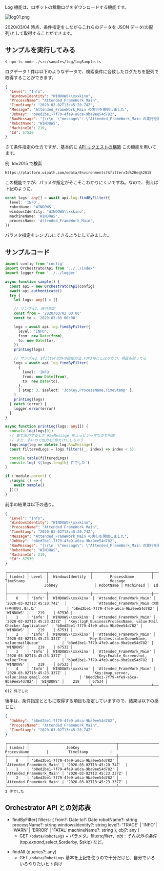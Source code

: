 Log 機能は、ロボットの稼働ログをダウンロードする機能です。

![log01.png](https://qiita-image-store.s3.ap-northeast-1.amazonaws.com/0/73777/a78f4146-f179-6d35-3144-967b685f18c7.png)

2020/03/04 時点、条件指定をしながらこれらのデータを JSON データ(の配列)として取得することができます。

## サンプルを実行してみる

```console
$ npx ts-node ./src/samples/log/logSample.ts
```

ログデータ 1 件は以下のようなデータで、検索条件に合致したログたちを配列で取得することができます。

```json
{
  "Level": "Info",
  "WindowsIdentity": "WINDOWS\\xxxkino",
  "ProcessName": "Attended_FrameWork_Main",
  "TimeStamp": "2020-03-02T13:45:20.74Z",
  "Message": "Attended_FrameWork_Main の実行を開始しました",
  "JobKey": "b8ed2be1-7f79-4fe9-a6ca-9ba9ee54d782",
  "RawMessage": "{\r\n  \"message\": \"Attended_FrameWork_Main の実行を開始しました\",\r\n  \"level\": \"Information\",\r\n  \"logType\": \"Default\",\r\n  \"timeStamp\": \"2020-03-02T13:45:20.7401793+00:00\",\r\n  \"fingerprint\": \"xxx-9ce2-4087-b136-xxx\",\r\n  \"windowsIdentity\": \"WINDOWS\\\\xxkino\",\r\n  \"machineName\": \"WINDOWS\",\r\n  \"processName\": \"Attended_FrameWork_Main\",\r\n  \"processVersion\": \"1.0.7120.2411\",\r\n  \"jobId\": \"b8ed2be1-7f79-4fe9-a6ca-9ba9ee54d782\",\r\n  \"robotName\": \"WINDOWS\",\r\n  \"machineId\": 219,\r\n  \"organizationUnitId\": 1,\r\n  \"fileName\": \"Main\"\r\n}",
  "RobotName": "WINDOWS",
  "MachineId": 219,
  "Id": 67530
}
```

さて条件指定の仕方ですが、基本的に [API リクエストの構築](https://docs.uipath.com/orchestrator/lang-ja/reference#building-api-requests) この機能を用いてます。

例: Id=2015 で検索

```console
https://platform.uipath.com/odata/Environments?$filter=Id%20eq%2015
```

この機能ですが、パラメタ指定がそこそこわかりにくいですね。なので、例えば下記のように、

```typescript
const logs: any[] = await api.log.findByFilter({
  level: 'INFO',
  robotName: 'WINDOWS',
  windowsIdentity: 'WINDOWS\\xxkino',
  machineName: 'WINDOWS',
  processName: 'Attended_FrameWork_Main',
})
```

パラメタ指定をシンプルにできるようにしてみました。

## サンプルコード

```typescript
import config from 'config'
import OrchestratorApi from '../../index'
import logger from '../../logger'

async function sample() {
  const api = new OrchestratorApi(config)
  await api.authenticate()
  try {
    let logs: any[] = []

    // サンプル1、日付指定
    const from = '2020/03/02 00:00'
    const to = '2020-03-03 00:00'

    logs = await api.log.findByFilter({
      level: 'INFO',
      from: new Date(from),
      to: new Date(to),
    })
    printLog(logs)

    // サンプル2、$filter以外の指定方法.TOP3件にしぼりかつ、項目も絞ってる
    logs = await api.log.findByFilter(
      {
        level: 'INFO',
        from: new Date(from),
        to: new Date(to),
      },
      { $top: 3, $select: 'JobKey,ProcessName,TimeStamp' },
    )
    printLog(logs)
  } catch (error) {
    logger.error(error)
  }
}

async function printLog(logs: any[]) {
  console.log(logs[0])
  // 表で出力するとき RawMessage ちょっとジャマなので削除
  // また、多いので出力を5件だけにしちゃう
  logs.map(log => delete log.RawMessage)
  const filteredLogs = logs.filter((_, index) => index < 5)

  console.table(filteredLogs)
  console.log(`${logs.length} 件でした`)
}

if (!module.parent) {
  ;(async () => {
    await sample()
  })()
}
```

前半の結果は以下の通り。

```json
{
  "Level": "Info",
  "WindowsIdentity": "WINDOWS\\xxxkino",
  "ProcessName": "Attended_FrameWork_Main",
  "TimeStamp": "2020-03-02T13:45:20.74Z",
  "Message": "Attended_FrameWork_Main の実行を開始しました",
  "JobKey": "b8ed2be1-7f79-4fe9-a6ca-9ba9ee54d782",
  "RawMessage": "{\r\n  \"message\": \"Attended_FrameWork_Main の実行を開始しました\",\r\n  \"level\": \"Information\",\r\n  \"logType\": \"Default\",\r\n  \"timeStamp\": \"2020-03-02T13:45:20.7401793+00:00\",\r\n  \"fingerprint\": \"xxx-9ce2-4087-b136-xxx\",\r\n  \"windowsIdentity\": \"WINDOWS\\\\xxxkino\",\r\n  \"machineName\": \"WINDOWS\",\r\n  \"processName\": \"Attended_FrameWork_Main\",\r\n  \"processVersion\": \"1.0.7120.2411\",\r\n  \"jobId\": \"b8ed2be1-7f79-4fe9-a6ca-9ba9ee54d782\",\r\n  \"robotName\": \"WINDOWS\",\r\n  \"machineId\": 219,\r\n  \"organizationUnitId\": 1,\r\n  \"fileName\": \"Main\"\r\n}",
  "RobotName": "WINDOWS",
  "MachineId": 219,
  "Id": 67530
}
```

```console
┌─────────┬────────┬───────────────────┬───────────────────────────┬────────────────────────────┬────────────────────────────────────────────────────────────────┬────────────────────────────────────────┬───────────┬───────────┬───────┐
│ (index) │ Level  │  WindowsIdentity  │        ProcessName        │         TimeStamp          │                            Message                             │                 JobKey                 │ RobotName │ MachineId │  Id   │
├─────────┼────────┼───────────────────┼───────────────────────────┼────────────────────────────┼────────────────────────────────────────────────────────────────┼────────────────────────────────────────┼───────────┼───────────┼───────┤
│    0    │ 'Info' │ 'WINDOWS\\xxxkino' │ 'Attended_FrameWork_Main' │ '2020-03-02T13:45:20.74Z'  │              'Attended_FrameWork_Main の実行を開始しました'              │ 'b8ed2be1-7f79-4fe9-a6ca-9ba9ee54d782' │ 'WINDOWS' │    219    │ 67530 │
│    1    │ 'Info' │ 'WINDOWS\\xxxkino' │ 'Attended_FrameWork_Main' │ '2020-03-02T13:45:23.337Z' │ 'Key:logF_BusinessProcessName, value:Mail Checker Application' │ 'b8ed2be1-7f79-4fe9-a6ca-9ba9ee54d782' │ 'WINDOWS' │    219    │ 67531 │
│    2    │ 'Info' │ 'WINDOWS\\xxxkino' │ 'Attended_FrameWork_Main' │ '2020-03-02T13:45:23.337Z' │          'Key:OrchestratorQueueName, value:mailQueue'          │ 'b8ed2be1-7f79-4fe9-a6ca-9ba9ee54d782' │ 'WINDOWS' │    219    │ 67532 │
│    3    │ 'Info' │ 'WINDOWS\\xxxkino' │ 'Attended_FrameWork_Main' │ '2020-03-02T13:45:23.337Z' │              'Key:Enable_Screenshot, value:True'               │ 'b8ed2be1-7f79-4fe9-a6ca-9ba9ee54d782' │ 'WINDOWS' │    219    │ 67533 │
│    4    │ 'Info' │ 'WINDOWS\\xxxkino' │ 'Attended_FrameWork_Main' │ '2020-03-02T13:45:23.337Z' │            'Key:imap_server, value:imap.gmail.com'             │ 'b8ed2be1-7f79-4fe9-a6ca-9ba9ee54d782' │ 'WINDOWS' │    219    │ 67534 │
└─────────┴────────┴───────────────────┴───────────────────────────┴────────────────────────────┴────────────────────────────────────────────────────────────────┴────────────────────────────────────────┴───────────┴───────────┴───────┘
612 件でした
```

後半は、条件指定とともに取得する項目も指定していますので、結果は以下の感じに。

```json
{
  "JobKey": "b8ed2be1-7f79-4fe9-a6ca-9ba9ee54d782",
  "ProcessName": "Attended_FrameWork_Main",
  "TimeStamp": "2020-03-02T13:45:20.74Z"
}
```

```console
┌─────────┬────────────────────────────────────────┬───────────────────────────┬────────────────────────────┐
│ (index) │                 JobKey                 │        ProcessName        │         TimeStamp          │
├─────────┼────────────────────────────────────────┼───────────────────────────┼────────────────────────────┤
│    0    │ 'b8ed2be1-7f79-4fe9-a6ca-9ba9ee54d782' │ 'Attended_FrameWork_Main' │ '2020-03-02T13:45:20.74Z'  │
│    1    │ 'b8ed2be1-7f79-4fe9-a6ca-9ba9ee54d782' │ 'Attended_FrameWork_Main' │ '2020-03-02T13:45:23.337Z' │
│    2    │ 'b8ed2be1-7f79-4fe9-a6ca-9ba9ee54d782' │ 'Attended_FrameWork_Main' │ '2020-03-02T13:45:23.337Z' │
└─────────┴────────────────────────────────────────┴───────────────────────────┴────────────────────────────┘
3 件でした
```



## Orchestrator API との対応表

- findByFilter(
  filters: {
  from?: Date
  to?: Date
  robotName?: string
  processName?: string
  windowsIdentity?: string
  level?: 'TRACE' | 'INFO' | 'WARN' | 'ERROR' | 'FATAL'
  machineName?: string
  },
  obj?: any
  )
  - GET `/odata/RobotLogs` + パラメタ。filters:$filter、obj:それ以外の条件 ($top,$expand,$select,$orderby, $skip) など。

* findAll (queries?: any)
  - GET `/odata/RobotLogs` 基本を上記を使うので十分だけど、自分でいろいろやりたいヒト向け
